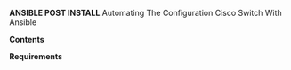 **ANSIBLE POST INSTALL**
Automating The Configuration Cisco Switch With Ansible

**Contents**


**Requirements**
